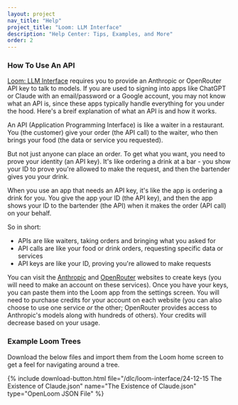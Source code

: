 ```yaml
---
layout: project
nav_title: "Help"
project_title: "Loom: LLM Interface"
description: "Help Center: Tips, Examples, and More"
order: 2
---
```


### How To Use An API

[Loom: LLM Interface](/projects/loom-interface) requires you to provide an Anthropic or OpenRouter API key to talk to models. If you are used to signing into apps like ChatGPT or Claude with an email/password or a Google account, you may not know what an API is, since these apps typically handle everything for you under the hood. Here's a breif explanation of what an API is and how it works.  

An API (Application Programming Interface) is like a waiter in a restaurant. You (the customer) give your order (the API call) to the waiter, who then brings your food (the data or service you requested).  

But not just anyone can place an order. To get what you want, you need to prove your identity (an API key). It's like ordering a drink at a bar - you show your ID to prove you're allowed to make the request, and then the bartender gives you your drink.  

When you use an app that needs an API key, it's like the app is ordering a drink for you. You give the app your ID (the API key), and then the app shows your ID to the bartender (the API) when it makes the order (API call) on your behalf.  

So in short:

- APIs are like waiters, taking orders and bringing what you asked for
- API calls are like your food or drink orders, requesting specific data or services
- API keys are like your ID, proving you're allowed to make requests


You can visit the [Anthropic](https://console.anthropic.com/settings/keys) and [OpenRouter](https://openrouter.ai/settings/keys) websites to create keys (you will need to make an account on these services). Once you have your keys, you can paste them into the Loom app from the settings screen. You will need to purchase credits for your account on each website (you can also choose to use one service *or* the other; OpenRouter provides access to Anthropic's models along with hundreds of others). Your credits will decrease based on your usage. 

### Example Loom Trees

Download the below files and import them from the Loom home screen to get a feel for navigating around a tree. 

{% include download-button.html 
  file="/dlc/loom-interface/24-12-15 The Existence of Claude.json" 
  name="The Existence of Claude.json" 
  type="OpenLoom JSON File" 
%}
